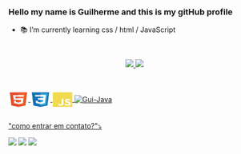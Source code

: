 ### Hello my name is Guilherme and this is my gitHub profile

<p>

- 📚 I’m currently learning  css / html / JavaScript
<br>

</P>
<div align="center">
  <a href="https://github.com/OtalDoGuilhermin">
  <img height="140em" src="https://github-readme-stats.vercel.app/api?username=OtalDoGuilhermin&show_icons=true&theme=onedark&include_all_commits=true&count_private=true"/>
  <img height="140em" src="https://github-readme-stats.vercel.app/api/top-langs/?username=OtalDoGuilhermin&layout=compact&langs_count=7&theme=onedark"/>
</div>
  
  ##
  
<div style="display: inline_block"><br>
  <img align="center" alt="Gui-HTML" height="30" width="40" src="https://raw.githubusercontent.com/devicons/devicon/master/icons/html5/html5-original.svg">
  <img align="center" alt="Gui-CSS" height="30" width="40" src="https://raw.githubusercontent.com/devicons/devicon/master/icons/css3/css3-original.svg">
  <img align="center" alt="Gui-JS" height="30" width="40" src="https://raw.githubusercontent.com/devicons/devicon/master/icons/javascript/javascript-plain.svg">
  <img align="center" alt="Gui-Java" height="30" width="40" src="https://cdn.jsdelivr.net/gh/devicons/devicon/icons/java/java-original.svg">

  ##
 <p>"como entrar em contato?"⤵️ </p>
  <a href="https://www.linkedin.com/in/guilherme-almeida-a873b723a/"><img src="https://img.shields.io/badge/LinkedIn-0077B5?style=for-the-badge&logo=linkedin&logoColor=white" target="_blank"></a>
<a href="https://instagram.com/guilhermin_almeida?igshid=YmMyMTA2M2Y="><img src="https://img.shields.io/badge/Instagram-E4405F?style=for-the-badge&logo=instagram&logoColor=white"   target="_blank"></a>
<a href="guiba1616@gmail.com"><img src="https://img.shields.io/badge/Gmail-D14836?style=for-the-badge&logo=gmail&logoColor=white" target="_blank"></a>
 
</div>
